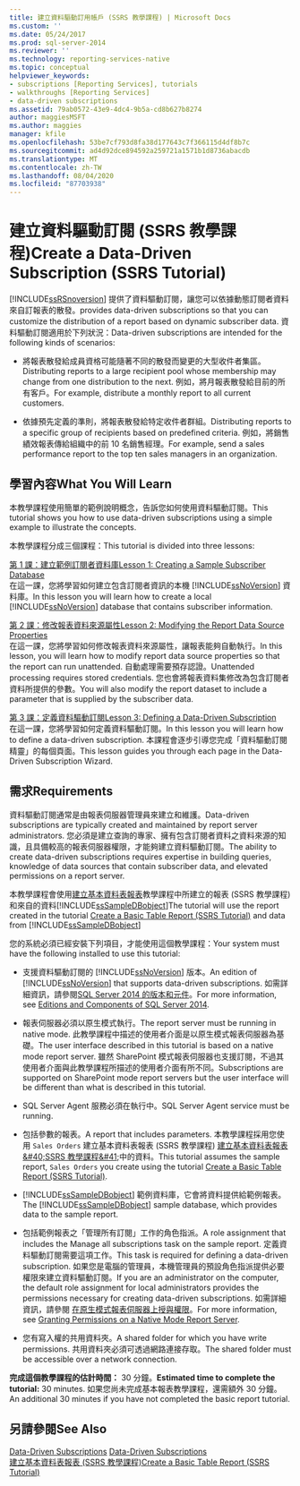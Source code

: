 ```yaml
---
title: 建立資料驅動訂用帳戶 (SSRS 教學課程) | Microsoft Docs
ms.custom: ''
ms.date: 05/24/2017
ms.prod: sql-server-2014
ms.reviewer: ''
ms.technology: reporting-services-native
ms.topic: conceptual
helpviewer_keywords:
- subscriptions [Reporting Services], tutorials
- walkthroughs [Reporting Services]
- data-driven subscriptions
ms.assetid: 79ab0572-43e9-4dc4-9b5a-cd8b627b8274
author: maggiesMSFT
ms.author: maggies
manager: kfile
ms.openlocfilehash: 53be7cf793d8fa38d177643c7f366115d4df8b7c
ms.sourcegitcommit: ad4d92dce894592a259721a1571b1d8736abacdb
ms.translationtype: MT
ms.contentlocale: zh-TW
ms.lasthandoff: 08/04/2020
ms.locfileid: "87703938"
---
```

# <a name="create-a-data-driven-subscription-ssrs-tutorial"></a><span data-ttu-id="d411a-102">建立資料驅動訂閱 (SSRS 教學課程)</span><span class="sxs-lookup"><span data-stu-id="d411a-102">Create a Data-Driven Subscription (SSRS Tutorial)</span></span>
  [!INCLUDE[ssRSnoversion](../includes/ssrsnoversion-md.md)] <span data-ttu-id="d411a-103">提供了資料驅動訂閱，讓您可以依據動態訂閱者資料來自訂報表的散發。</span><span class="sxs-lookup"><span data-stu-id="d411a-103">provides data-driven subscriptions so that you can customize the distribution of a report based on dynamic subscriber data.</span></span> <span data-ttu-id="d411a-104">資料驅動訂閱適用於下列狀況：</span><span class="sxs-lookup"><span data-stu-id="d411a-104">Data-driven subscriptions are intended for the following kinds of scenarios:</span></span>  
  
-   <span data-ttu-id="d411a-105">將報表散發給成員資格可能隨著不同的散發而變更的大型收件者集區。</span><span class="sxs-lookup"><span data-stu-id="d411a-105">Distributing reports to a large recipient pool whose membership may change from one distribution to the next.</span></span> <span data-ttu-id="d411a-106">例如，將月報表散發給目前的所有客戶。</span><span class="sxs-lookup"><span data-stu-id="d411a-106">For example, distribute a monthly report to all current customers.</span></span>  
  
-   <span data-ttu-id="d411a-107">依據預先定義的準則，將報表散發給特定收件者群組。</span><span class="sxs-lookup"><span data-stu-id="d411a-107">Distributing reports to a specific group of recipients based on predefined criteria.</span></span> <span data-ttu-id="d411a-108">例如，將銷售績效報表傳給組織中的前 10 名銷售經理。</span><span class="sxs-lookup"><span data-stu-id="d411a-108">For example, send a sales performance report to the top ten sales managers in an organization.</span></span>  
  
## <a name="what-you-will-learn"></a><span data-ttu-id="d411a-109">學習內容</span><span class="sxs-lookup"><span data-stu-id="d411a-109">What You Will Learn</span></span>  
 <span data-ttu-id="d411a-110">本教學課程使用簡單的範例說明概念，告訴您如何使用資料驅動訂閱。</span><span class="sxs-lookup"><span data-stu-id="d411a-110">This tutorial shows you how to use data-driven subscriptions using a simple example to illustrate the concepts.</span></span>  
  
 <span data-ttu-id="d411a-111">本教學課程分成三個課程：</span><span class="sxs-lookup"><span data-stu-id="d411a-111">This tutorial is divided into three lessons:</span></span>  
  
 [<span data-ttu-id="d411a-112">第 1 課：建立範例訂閱者資料庫</span><span class="sxs-lookup"><span data-stu-id="d411a-112">Lesson 1: Creating a Sample Subscriber Database</span></span>](lesson-1-creating-a-sample-subscriber-database.md)  
 <span data-ttu-id="d411a-113">在這一課，您將學習如何建立包含訂閱者資訊的本機 [!INCLUDE[ssNoVersion](../includes/ssnoversion-md.md)] 資料庫。</span><span class="sxs-lookup"><span data-stu-id="d411a-113">In this lesson you will learn how to create a local [!INCLUDE[ssNoVersion](../includes/ssnoversion-md.md)] database that contains subscriber information.</span></span>  
  
 [<span data-ttu-id="d411a-114">第 2 課：修改報表資料來源屬性</span><span class="sxs-lookup"><span data-stu-id="d411a-114">Lesson 2: Modifying the Report Data Source Properties</span></span>](lesson-2-modifying-the-report-data-source-properties.md)  
 <span data-ttu-id="d411a-115">在這一課，您將學習如何修改報表資料來源屬性，讓報表能夠自動執行。</span><span class="sxs-lookup"><span data-stu-id="d411a-115">In this lesson, you will learn how to modify report data source properties so that the report can run unattended.</span></span> <span data-ttu-id="d411a-116">自動處理需要預存認證。</span><span class="sxs-lookup"><span data-stu-id="d411a-116">Unattended processing requires stored credentials.</span></span> <span data-ttu-id="d411a-117">您也會將報表資料集修改為包含訂閱者資料所提供的參數。</span><span class="sxs-lookup"><span data-stu-id="d411a-117">You will also modify the report dataset to include a parameter that is supplied by the subscriber data.</span></span>  
  
 [<span data-ttu-id="d411a-118">第 3 課：定義資料驅動訂閱</span><span class="sxs-lookup"><span data-stu-id="d411a-118">Lesson 3: Defining a Data-Driven Subscription</span></span>](lesson-3-defining-a-data-driven-subscription.md)  
 <span data-ttu-id="d411a-119">在這一課，您將學習如何定義資料驅動訂閱。</span><span class="sxs-lookup"><span data-stu-id="d411a-119">In this lesson you will learn how to define a data-driven subscription.</span></span> <span data-ttu-id="d411a-120">本課程會逐步引導您完成「資料驅動訂閱精靈」的每個頁面。</span><span class="sxs-lookup"><span data-stu-id="d411a-120">This lesson guides you through each page in the Data-Driven Subscription Wizard.</span></span>  
  
## <a name="requirements"></a><span data-ttu-id="d411a-121">需求</span><span class="sxs-lookup"><span data-stu-id="d411a-121">Requirements</span></span>  
 <span data-ttu-id="d411a-122">資料驅動訂閱通常是由報表伺服器管理員來建立和維護。</span><span class="sxs-lookup"><span data-stu-id="d411a-122">Data-driven subscriptions are typically created and maintained by report server administrators.</span></span> <span data-ttu-id="d411a-123">您必須是建立查詢的專家、擁有包含訂閱者資料之資料來源的知識，且具備較高的報表伺服器權限，才能夠建立資料驅動訂閱。</span><span class="sxs-lookup"><span data-stu-id="d411a-123">The ability to create data-driven subscriptions requires expertise in building queries, knowledge of data sources that contain subscriber data, and elevated permissions on a report server.</span></span>  
  
 <span data-ttu-id="d411a-124">本教學課程會使用[建立基本資料表報表](create-a-basic-table-report-ssrs-tutorial.md)教學課程中所建立的報表 &#40;SSRS 教學課程&#41;和來自的資料[!INCLUDE[ssSampleDBobject](../includes/sssampledbobject-md.md)]</span><span class="sxs-lookup"><span data-stu-id="d411a-124">The tutorial will use the report created in the tutorial [Create a Basic Table Report &#40;SSRS Tutorial&#41;](create-a-basic-table-report-ssrs-tutorial.md) and data from [!INCLUDE[ssSampleDBobject](../includes/sssampledbobject-md.md)]</span></span>  
  
 <span data-ttu-id="d411a-125">您的系統必須已經安裝下列項目，才能使用這個教學課程：</span><span class="sxs-lookup"><span data-stu-id="d411a-125">Your system must have the following installed to use this tutorial:</span></span>  
  
-   <span data-ttu-id="d411a-126">支援資料驅動訂閱的 [!INCLUDE[ssNoVersion](../includes/ssnoversion-md.md)] 版本。</span><span class="sxs-lookup"><span data-stu-id="d411a-126">An edition of [!INCLUDE[ssNoVersion](../includes/ssnoversion-md.md)] that supports data-driven subscriptions.</span></span> <span data-ttu-id="d411a-127">如需詳細資訊，請參閱[SQL Server 2014 的版本和元件](../sql-server/editions-and-components-of-sql-server-2016.md)。</span><span class="sxs-lookup"><span data-stu-id="d411a-127">For more information, see [Editions and Components of SQL Server 2014](../sql-server/editions-and-components-of-sql-server-2016.md).</span></span>  
  
-   <span data-ttu-id="d411a-128">報表伺服器必須以原生模式執行。</span><span class="sxs-lookup"><span data-stu-id="d411a-128">The report server must be running in native mode.</span></span> <span data-ttu-id="d411a-129">此教學課程中描述的使用者介面是以原生模式報表伺服器為基礎。</span><span class="sxs-lookup"><span data-stu-id="d411a-129">The user interface described in this tutorial is based on a native mode report server.</span></span> <span data-ttu-id="d411a-130">雖然 SharePoint 模式報表伺服器也支援訂閱，不過其使用者介面與此教學課程所描述的使用者介面有所不同。</span><span class="sxs-lookup"><span data-stu-id="d411a-130">Subscriptions are supported on SharePoint mode report servers but the user interface will be different than what is described in this tutorial.</span></span>  
  
-   <span data-ttu-id="d411a-131">SQL Server Agent 服務必須在執行中。</span><span class="sxs-lookup"><span data-stu-id="d411a-131">SQL Server Agent service must be running.</span></span>  
  
-   <span data-ttu-id="d411a-132">包括參數的報表。</span><span class="sxs-lookup"><span data-stu-id="d411a-132">A report that includes parameters.</span></span> <span data-ttu-id="d411a-133">本教學課程採用您使用 `Sales Orders` 建立基本資料表報表 &#40;SSRS 教學課程&#41; [建立基本資料表報表 &amp;#40;SSRS 教學課程&amp;#41;](create-a-basic-table-report-ssrs-tutorial.md)中的資料。</span><span class="sxs-lookup"><span data-stu-id="d411a-133">This tutorial assumes the sample report, `Sales Orders` you create using the tutorial [Create a Basic Table Report &#40;SSRS Tutorial&#41;](create-a-basic-table-report-ssrs-tutorial.md).</span></span>  
  
-   <span data-ttu-id="d411a-134">[!INCLUDE[ssSampleDBobject](../includes/sssampledbobject-md.md)] 範例資料庫，它會將資料提供給範例報表。</span><span class="sxs-lookup"><span data-stu-id="d411a-134">The [!INCLUDE[ssSampleDBobject](../includes/sssampledbobject-md.md)] sample database, which provides data to the sample report.</span></span>  
  
-   <span data-ttu-id="d411a-135">包括範例報表之「管理所有訂閱」工作的角色指派。</span><span class="sxs-lookup"><span data-stu-id="d411a-135">A role assignment that includes the Manage all subscriptions task on the sample report.</span></span> <span data-ttu-id="d411a-136">定義資料驅動訂閱需要這項工作。</span><span class="sxs-lookup"><span data-stu-id="d411a-136">This task is required for defining a data-driven subscription.</span></span> <span data-ttu-id="d411a-137">如果您是電腦的管理員，本機管理員的預設角色指派提供必要權限來建立資料驅動訂閱。</span><span class="sxs-lookup"><span data-stu-id="d411a-137">If you are an administrator on the computer, the default role assignment for local administrators provides the permissions necessary for creating data-driven subscriptions.</span></span> <span data-ttu-id="d411a-138">如需詳細資訊，請參閱 [在原生模式報表伺服器上授與權限](security/granting-permissions-on-a-native-mode-report-server.md)。</span><span class="sxs-lookup"><span data-stu-id="d411a-138">For more information, see [Granting Permissions on a Native Mode Report Server](security/granting-permissions-on-a-native-mode-report-server.md).</span></span>  
  
-   <span data-ttu-id="d411a-139">您有寫入權的共用資料夾。</span><span class="sxs-lookup"><span data-stu-id="d411a-139">A shared folder for which you have write permissions.</span></span> <span data-ttu-id="d411a-140">共用資料夾必須可透過網路連接存取。</span><span class="sxs-lookup"><span data-stu-id="d411a-140">The shared folder must be accessible over a network connection.</span></span>  
  
 <span data-ttu-id="d411a-141">**完成這個教學課程的估計時間：** 30 分鐘。</span><span class="sxs-lookup"><span data-stu-id="d411a-141">**Estimated time to complete the tutorial:** 30 minutes.</span></span> <span data-ttu-id="d411a-142">如果您尚未完成基本報表教學課程，還需額外 30 分鐘。</span><span class="sxs-lookup"><span data-stu-id="d411a-142">An additional 30 minutes if you have not completed the basic report tutorial.</span></span>  
  
## <a name="see-also"></a><span data-ttu-id="d411a-143">另請參閱</span><span class="sxs-lookup"><span data-stu-id="d411a-143">See Also</span></span>  
 <span data-ttu-id="d411a-144">[Data-Driven Subscriptions](subscriptions/data-driven-subscriptions.md) </span><span class="sxs-lookup"><span data-stu-id="d411a-144">[Data-Driven Subscriptions](subscriptions/data-driven-subscriptions.md) </span></span>  
 [<span data-ttu-id="d411a-145">建立基本資料表報表 &#40;SSRS 教學課程&#41;</span><span class="sxs-lookup"><span data-stu-id="d411a-145">Create a Basic Table Report &#40;SSRS Tutorial&#41;</span></span>](create-a-basic-table-report-ssrs-tutorial.md)  
  
  
